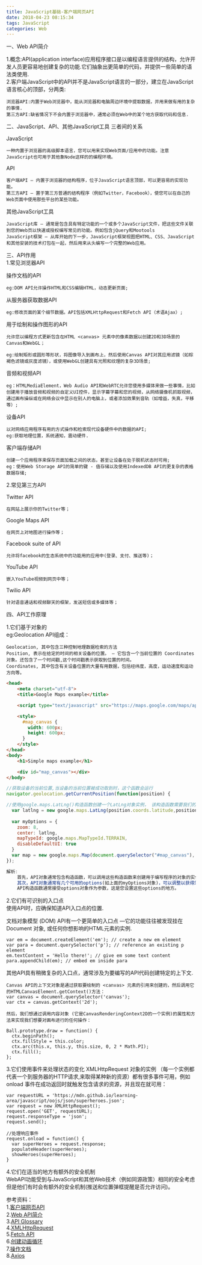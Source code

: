 ```yaml
---
title: JavaScript基础-客户端网页API
date: 2018-04-23 08:15:34
tags: JavaScript
categories: Web
---
```


一、Web API简介		

<!--more-->

1.概念:API(application interface)应用程序接口是以编程语言提供的结构，允许开发人员更容易地创建复杂的功能.它们抽象出更简单的代码，并提供一些简单的语法类使用.	
2.客户端JavaScript中的API并不是JavaScript语言的一部分，建立在JavaScript语言核心的顶部，分两类:

	浏览器API:内置于Web浏览器中，能从浏览器和电脑周边环境中提取数据，并用来做有用的复杂的事情.
	第三方API:缺省情况下不会内置于浏览器中，通常必须在Web中的某个地方获取代码和信息.
二、JavaScript、API、其他JavaScript工具 三者间的关系    

JavaScript
	
	一种内置于浏览器的高级脚本语言，您可以用来实现Web页面/应用中的功能。注意JavaScript也可用于其他象Node这样的的编程环境。
API
		
	客户端API — 内置于浏览器的结构程序，位于JavaScript语言顶部，可以更容易的实现功能。
	第三方API — 置于第三方普通的结构程序（例如Twitter，Facebook），使您可以在自己的Web页面中使用那些平台的某些功能。
其他JavaScript工具

	JavaScript库 — 通常是包含具有特定功能的一个或多个JavaScript文件，把这些文件关联到您的Web页以快速或授权编写常见的功能。例如包含jQuery和Mootools
	JavaScript框架 — 从库开始的下一步，JavaScript框架视图把HTML、CSS、JavaScript和其他安装的技术打包在一起，然后用来从头编写一个完整的Web应用。
三、API作用		
1.常见浏览器API	
	
操作文档的API

	eg:DOM API允许操作HTML和CSS编辑HTML，动态更新页面;
从服务器获取数据API

	eg:修改页面的某个细节数据。API包括XMLHttpRequest和Fetch API（术语Ajax）;
用于绘制和操作图形的API	

	允许您以编程方式更新包含在HTML <canvas> 元素中的像素数据以创建2D和3D场景的Canvas和WebGL；
	
	eg:绘制矩形或圆形等形状，将图像导入到画布上，然后使用Canvas API对其应用滤镜（如棕褐色滤镜或灰度滤镜），或使用WebGL创建具有光照和纹理的复杂3D场景;
音频和视频API

	eg：HTMLMediaElement，Web Audio API和WebRTC允许您使用多媒体来做一些事情，比如创建用于播放音频和视频的自定义UI控件，显示字幕字幕和您的视频，从网络摄像机抓取视频，通过画布操纵或在网络会议中显示在别人的电脑上，或者添加效果到音轨（如增益，失真，平移等）;
设备API

	以对网络应用程序有用的方式操作和检索现代设备硬件中的数据的API;
	eg:获取地理位置，系统通知，震动硬件.
客户端存储API

	创建一个应用程序来保存页面加载之间的状态，甚至让设备在处于脱机状态时可用;
	eg：使用Web Storage API的简单的键 - 值存储以及使用IndexedDB API的更复杂的表格数据存储;
		
2.常见第三方API
	
Twitter API

	在网站上展示你的Twitter等；
Google Maps API

	在网页上对地图进行操作等；
Facebook suite of API

	允许将facebook的生态系统中的功能用的应用中(登录、支付、推送等)；
YouTube API

	嵌入YouTube视频到网页中等；
Twilio API 

	针对语音通话和视频聊天的框架，发送短信或多媒体等；
四、API工作原理	
	
1.它们基于对象的	
eg:Geolocation API组成：
	
	Geolocation, 其中包含三种控制地理数据检索的方法
	Position, 表示在给定的时间的相关设备的位置。 — 它包含一个当前位置的 Coordinates 对象。还包含了一个时间戳,这个时间戳表示获取到位置的时间。
	Coordinates, 其中包含有关设备位置的大量有用数据，包括经纬度，高度，运动速度和运动方向等。

```html
<head>
    <meta charset="utf-8">
    <title>Google Maps example</title>

    <script type="text/javascript" src="https://maps.google.com/maps/api/js?key=AIzaSyDDuGt0E5IEGkcE6ZfrKfUtE9Ko_de66pA"></script>

    <style>
      #map_canvas {
        width: 600px;
        height: 600px;
      }
    </style>
</head>
<body>
    <h1>Simple maps example</h1>

    <div id="map_canvas"></div>
</body>
```
```js
//获取设备的当前位置,当设备的当前位置被成功取到时，这个函数会运行
navigator.geolocation.getCurrentPosition(function(position) {

//使用google.maps.LatLng()构造函数创建一个LatLng对象实例， 该构造函数需要我们的地理定位 Coordinates.latitude 和 Coordinates.longitude值作为参数：
  var latlng = new google.maps.LatLng(position.coords.latitude,position.coords.longitude);
  
  var myOptions = {
    zoom: 8,
    center: latlng,
    mapTypeId: google.maps.MapTypeId.TERRAIN,
    disableDefaultUI: true
  }
  var map = new google.maps.Map(document.querySelector("#map_canvas"), myOptions);
});

解析:
	首先，API对象通常包含构造函数，可以调用这些构造函数来创建用于编写程序的对象的实例。 
	其次，API对象通常有几个可用的options(如上面的myOptions对象)，可以调整以获得您的程序所需的确切环境(根据不同的环境,编写不同的Options对象)。 
	API构造函数通常接受options对象作为参数，这是您设置这些options的地方。
```
2.它们有可识别的入口点		
使用API时，应确保知道API入口点的位置.		

文档对象模型 (DOM) API有一个更简单的入口点 —它的功能往往被发现挂在 Document 对象, 或任何你想影响的HTML元素的实例.

	var em = document.createElement('em'); // create a new em element
	var para = document.querySelector('p'); // reference an existing p element
	em.textContent = 'Hello there!'; // give em some text content
	para.appendChild(em); // embed em inside para
其他API具有稍微复杂的入口点，通常涉及为要编写的API代码创建特定的上下文.
	
	Canvas API的上下文对象是通过获取要绘制的 <canvas> 元素的引用来创建的，然后调用它的HTMLCanvasElement.getContext()方法：
	var canvas = document.querySelector('canvas');
	var ctx = canvas.getContext('2d');
	
	然后，我们想通过调用内容对象 (它是CanvasRenderingContext2D的一个实例)的属性和方法来实现我们想要对画布进行的任何操作：
	
	Ball.prototype.draw = function() {
	  ctx.beginPath();
	  ctx.fillStyle = this.color;
	  ctx.arc(this.x, this.y, this.size, 0, 2 * Math.PI);
	  ctx.fill();
	};
3.它们使用事件来处理状态的变化
XMLHttpRequest 对象的实例  （每一个实例都代表一个到服务器的HTTP请求,来取得某种新的资源）都有很多事件可用，例如  onload 事件在成功返回时就触发包含请求的资源，并且现在就可用：
	
	var requestURL = 'https://mdn.github.io/learning-area/javascript/oojs/json/superheroes.json';
	var request = new XMLHttpRequest();
	request.open('GET', requestURL);
	request.responseType = 'json';
	request.send();
	
	//处理响应事件
	request.onload = function() {
	  var superHeroes = request.response;
	  populateHeader(superHeroes);
	  showHeroes(superHeroes);
	}	
4.它们在适当的地方有额外的安全机制		
WebAPI功能受到与JavaScript和其他Web技术（例如同源政策）相同的安全考虑 但是他们有时会有额外的安全机制(推送和位置弹框提醒是否允许访问)。

参考资料：	
1.[客户端网页API](https://developer.mozilla.org/zh-CN/docs/Learn/JavaScript/Client-side_web_APIs)    
2.[Web API简介](https://developer.mozilla.org/zh-CN/docs/Learn/JavaScript/Client-side_web_APIs/Introduction)      
3.[API Glossary](https://developer.mozilla.org/en-US/docs/Glossary/API)     
4.[XMLHttpRequest](https://developer.mozilla.org/zh-CN/docs/Web/API/XMLHttpRequest) 		
5.[Fetch API](https://developer.mozilla.org/zh-CN/docs/Web/API/Fetch_API)	 	
6.[创建动画循环](https://developer.mozilla.org/zh-CN/docs/Web/API/Window/requestAnimationFrame)     
7.[操作文档](https://developer.mozilla.org/zh-CN/docs/Learn/JavaScript/Client-side_web_APIs/Manipulating_documents)		
8.[Axios](https://www.kancloud.cn/yunye/axios/234845)